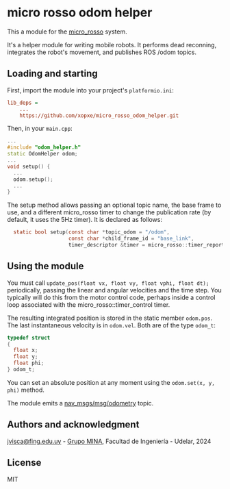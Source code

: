 # micro rosso odom helper

This a module for the [micro_rosso](https://github.com/xopxe/micro_rosso_platformio) system.

It's a helper module for writing mobile robots. It performs dead reconning, integrates the robot's movement, and publishes ROS /odom topics.

## Loading and starting

First, import the module into your project's `platformio.ini`:

```ini
lib_deps =
    ...
    https://github.com/xopxe/micro_rosso_odom_helper.git
```

Then, in your `main.cpp`:

```cpp
...
#include "odom_helper.h"
static OdomHelper odom;
...
void setup() {
  ...
  odom.setup();
  ...
}
```

The setup method allows passing an optional topic name, the base frame to use, and a different micro_rosso timer to change the publication rate (by default, it uses the 5Hz timer). It is declared as follows:

```h
  static bool setup(const char *topic_odom = "/odom",
                    const char *child_frame_id = "base_link",
                    timer_descriptor &timer = micro_rosso::timer_report);
```

## Using the module

You must call `update_pos(float vx, float vy, float vphi, float dt);` periodically, passing the linear and angular velocities and the time step. You typically will do this from the motor control code, perhaps inside a control loop associated with the micro_rosso::timer_control timer.

The resulting integrated position is stored in the static member `odom.pos`. The last instantaneous velocity is in `odom.vel`. Both are of the type `odom_t`:

```h
typedef struct
{
  float x;
  float y;
  float phi;
} odom_t;
```

You can set an absolute position at any moment using the `odom.set(x, y, phi)` method.

The module emits a [nav_msgs/msg/odometry](https://docs.ros2.org/foxy/api/nav_msgs/msg/Odometry.html) topic.

## Authors and acknowledgment

jvisca@fing.edu.uy - [Grupo MINA](https://www.fing.edu.uy/inco/grupos/mina/), Facultad de Ingeniería - Udelar, 2024

## License

MIT
